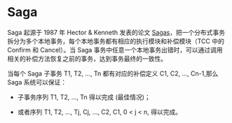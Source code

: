 # Saga

Saga 起源于 1987 年 Hector & Kenneth 发表的论文 [Sagas](https://www.cs.cornell.edu/andru/cs711/2002fa/reading/sagas.pdf)，把一个分布式事务拆分为多个本地事务，每个本地事务都有相应的执行模块和补偿模块（TCC 中的 Confirm 和 Cancel）。当 Saga 事务中任意一个本地事务出错时，可以通过调用相关的补偿方法恢复之前的事务，达到事务最终的一致性。

当每个 Saga 子事务 T1, T2, …, Tn 都有对应的补偿定义 C1, C2, …, Cn-1,那么 Saga 系统可以保证：

- 子事务序列 T1, T2, …, Tn 得以完成 (最佳情况)；

- 或者序列 T1, T2, …, Tj, Cj, …, C2, C1, 0 < j < n, 得以完成。
